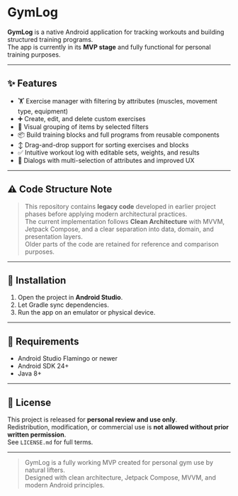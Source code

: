 # GymLog

**GymLog** is a native Android application for tracking workouts and building structured training programs.  
The app is currently in its **MVP stage** and fully functional for personal training purposes.

---

## ✨ Features

- 🏋️ Exercise manager with filtering by attributes (muscles, movement type, equipment)
- ➕ Create, edit, and delete custom exercises
- 🧠 Visual grouping of items by selected filters
- 📦 Build training blocks and full programs from reusable components
- ↕️ Drag-and-drop support for sorting exercises and blocks
- ✅ Intuitive workout log with editable sets, weights, and results
- 🔘 Dialogs with multi-selection of attributes and improved UX

---

## ⚠️ Code Structure Note

> This repository contains **legacy code** developed in earlier project phases before applying modern architectural practices.  
> The current implementation follows **Clean Architecture** with MVVM, Jetpack Compose, and a clear separation into data, domain, and presentation layers.  
> Older parts of the code are retained for reference and comparison purposes.

---

## 🚀 Installation

1. Open the project in **Android Studio**.
2. Let Gradle sync dependencies.
3. Run the app on an emulator or physical device.

---

## 📱 Requirements

- Android Studio Flamingo or newer
- Android SDK 24+
- Java 8+

---

## 📄 License

This project is released for **personal review and use only**.  
Redistribution, modification, or commercial use is **not allowed without prior written permission**.  
See `LICENSE.md` for full terms.

---

> GymLog is a fully working MVP created for personal gym use by natural lifters.  
> Designed with clean architecture, Jetpack Compose, MVVM, and modern Android principles.
